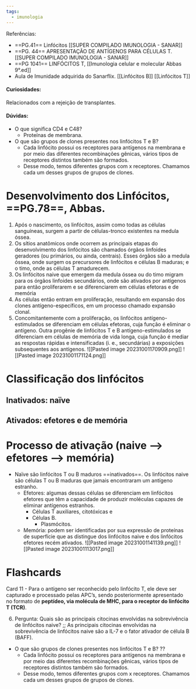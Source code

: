 ```yaml
---
tags:
  - imunologia
---
```

Referências: 
* ==PG.41== Linfócitos [[SUPER COMPILADO IMUNOLOGIA - SANAR]]
* ==PG. 44== APRESENTAÇÃO DE ANTÍGENOS  PARA CÉLULAS T. [[SUPER COMPILADO IMUNOLOGIA - SANAR]]
* ==PG 1041== LINFÓCITOS T, [[Imunologia celular e molecular Abbas 9°.ed]]
* Aula de Imunidade adquirida do Sanarflix. 
[[Linfócitos B]]
[[Linfócitos T]]

#### Curiosidades: 
Relacionados com a rejeição de transplantes. 
#### Dúvidas: 
* O que significa CD4 e C48? 
	* Proteínas de membrana. 
* O que são grupos de clones presentes nos linfócitos T e B? 
	* Cada linfócito possui os receptores para antígenos na membrana e por meio das diferentes recombinações gênicas, vários tipos de receptores distintos também são formados.  
	* Desse modo, temos diferentes grupos com x receptores. Chamamos cada um desses grupos de grupos de clones. 
# Desenvolvimento dos Linfócitos, ==PG.78==, Abbas. 
1. Após o nascimento, os linfócitos, assim como todas as células sanguíneas, surgem a  partir de células-tronco existentes na medula óssea.
2. Os sítios anatômicos onde ocorrem as principais etapas do desenvolvimento dos linfócitos são chamados órgãos linfoides geradores (ou primários, ou ainda, centrais). Esses órgãos são a medula óssea, onde surgem os precursores de linfócitos e células B maduras; e o timo, onde as células T amadurecem.
3. Os linfócitos naive que emergem da medula óssea ou do timo migram para os órgãos  linfoides secundários, onde são ativados por antígenos para então proliferarem e se diferenciarem em células efetoras e de memória
4. As células então entram em proliferação, resultando em expansão dos clones antígeno-específicos, em um processo chamado expansão clonal.
5. Concomitantemente com a proliferação, os linfócitos antígeno-estimulados se  diferenciam em células efetoras, cuja função é eliminar o antígeno. Outra progênie de  linfócitos T e B antígeno-estimulados se diferenciam em células de memória de vida  longa, cuja função é mediar as respostas rápidas e intensificadas (i. e., secundárias) a exposições subsequentes aos antígenos.
![[Pasted image 20231001170909.png]]
![[Pasted image 20231001171124.png]]
# Classificação dos linfócitos
## Inativados: naïve
## Ativados: efetores e de memória
# Processo de ativação (naive --> efetores --> memória)
* Naïve são linfócitos T ou B maduros ==inativados==. Os linfócitos naive são células T ou B maduras que jamais encontraram um antígeno estranho.
	* Efetores: algumas dessas células se diferenciam em linfócitos efetores que têm a capacidade de produzir moléculas capazes de eliminar antígenos estranhos.
		* Células T auxiliares, citotóxicas e 
		* Células B. 
			* Plasmócitos. 
	* Memória: podem ser identificadas por sua expressão de proteínas de superfície que as distingue dos linfócitos naive e dos linfócitos efetores recém ativados.
![[Pasted image 20231001141139.png]]
![[Pasted image 20231001113017.png]]

# Flashcards 

Card 11 - Para o antígeno ser reconhecido pelo linfócito T, ele deve ser capturado e processado pelas APC’s, sendo posteriormente apresentado no formato de **peptídeo, via molécula de MHC, para o receptor do linfócito T (TCR)**.
<!--SR:!2023-12-07,38,270-->

6. Pergunta: Quais são as principais citocinas envolvidas na sobrevivência de linfócitos naive? ;; As principais citocinas envolvidas na sobrevivência de linfócitos naive são a IL-7 e o fator ativador de célula B (BAFF).
<!--SR:!2023-11-16,1,130-->

* O que são grupos de clones presentes nos linfócitos T e B? ??
	* Cada linfócito possui os receptores para antígenos na membrana e por meio das diferentes recombinações gênicas, vários tipos de receptores distintos também são formados.  
	* Desse modo, temos diferentes grupos com x receptores. Chamamos cada um desses grupos de grupos de clones.